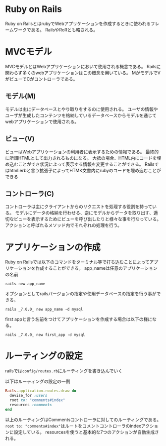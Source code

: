 # Ruby on Rails
Ruby on RailsとはrubyでWebアプリケーションを作成するときに使われるフレームワークである。
RailsやRoRとも略される。

# MVCモデル
MVCモデルとはWebアプリケーションにおいて使用される概念である。
Railsに関わらず多くのwebアプリケーションはこの概念を用いている。
MがモデルでVがビューでCがコントローラである。

## モデル(M)
モデルは主にデータベースとやり取りをするのに使用される。
ユーザの情報やユーザが生成したコンテンツを格納しているデータベースからモデルを通じてwebアプリケーションで使用される。

## ビュー(V)
ビューはWebアプリケーションの利用者に表示するための情報である。
最終的に所謂HTMLとして出力されるものになる。
大抵の場合、HTML内にコードを埋め込むことができ状況によって表示する情報を変更することができる。
Railsではhtml.erbと言う拡張子によってHTMK文書内にrubyのコードを埋め込むことができる

## コントローラ(C)
コントローラは主にクライアントからのリクエストを処理する役割を持っている。
モデルにデータの格納を行わせる、逆にモデルからデータを取り出す、適切なビューを表示するためにビューを呼び出したりと様々な事を行なっている。
アクションと呼ばれるメソッド内でそれぞれの処理を行う。

# アプリケーションの作成
Ruby on Railsでは以下のコマンドをターミナル等で打ち込むことによってアプリケーションを作成することができる。
app_nameは任意のアプリケーションの名前
```
rails new app_name
```

オプションとしてrailsバージョンの指定や使用データベースの指定を行う事ができる。
```
rails _7.0.0_ new app_name -d mysql
```

first appと言う名前をつけてアプリケーションを作成する場合は以下の様になる。
```
rails _7.0.0_ new first_app -d mysql
```

# ルーティングの設定
railsでは`config/routes.rb`にルーティングを書き込んでいく

以下はルーティングの設定の一例
```ruby
Rails.application.routes.draw do
  devise_for :users
  root to: "comments#index"
  resources :comments
end
```
以上のルーティングはCommentsコントローラに対してのルーティングである。
`root to: "comments#index"`はルートをコメントコントローラのindexアクションに設定している。
resourcesを使うと基本的な7つのアクションが自動生成される。
